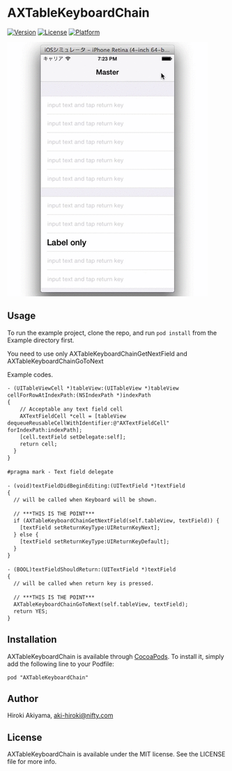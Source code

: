 # AXTableKeyboardChain

[![Version](https://img.shields.io/cocoapods/v/AXTableKeyboardChain.svg?style=flat)](http://cocoadocs.org/docsets/AXTableKeyboardChain)
[![License](https://img.shields.io/cocoapods/l/AXTableKeyboardChain.svg?style=flat)](http://cocoadocs.org/docsets/AXTableKeyboardChain)
[![Platform](https://img.shields.io/cocoapods/p/AXTableKeyboardChain.svg?style=flat)](http://cocoadocs.org/docsets/AXTableKeyboardChain)

![Screenshot](https://raw.githubusercontent.com/akiroom/AXTableKeyboardChain/master/screenshot.gif)

## Usage

To run the example project, clone the repo, and run `pod install` from the Example directory first.

You need to use only AXTableKeyboardChainGetNextField and AXTableKeyboardChainGoToNext

Example codes.

```objc
- (UITableViewCell *)tableView:(UITableView *)tableView cellForRowAtIndexPath:(NSIndexPath *)indexPath
{
    // Acceptable any text field cell
    AXTextFieldCell *cell = [tableView dequeueReusableCellWithIdentifier:@"AXTextFieldCell" forIndexPath:indexPath];
    [cell.textField setDelegate:self];
    return cell;
  }
}

#pragma mark - Text field delegate

- (void)textFieldDidBeginEditing:(UITextField *)textField
{
  // will be called when Keyboard will be shown.
  
  // ***THIS IS THE POINT***
  if (AXTableKeyboardChainGetNextField(self.tableView, textField)) {
    [textField setReturnKeyType:UIReturnKeyNext];
  } else {
    [textField setReturnKeyType:UIReturnKeyDefault];
  }
}

- (BOOL)textFieldShouldReturn:(UITextField *)textField
{
  // will be called when return key is pressed.
  
  // ***THIS IS THE POINT***
  AXTableKeyboardChainGoToNext(self.tableView, textField);
  return YES;
}

```

## Installation

AXTableKeyboardChain is available through [CocoaPods](http://cocoapods.org). To install
it, simply add the following line to your Podfile:

    pod "AXTableKeyboardChain"

## Author

Hiroki Akiyama, aki-hiroki@nifty.com

## License

AXTableKeyboardChain is available under the MIT license. See the LICENSE file for more info.


